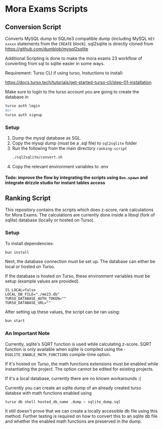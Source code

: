 # Mora Exams Scripts

## Conversion Script

Converts MySQL dump to SQLite3 compatible dump (including MySQL `KEY xxxxx`
statements from the `CREATE` block). sql2sqlite is directly cloned from
https://github.com/dumblob/mysql2sqlite

Additional Scripting is done to make the mora exams 23 workflow of converting
from sql to sqlite easier in some ways.

Requirement: Turso CLI if using turso, Instuctions to install:

https://docs.turso.tech/tutorials/get-started-turso-cli/step-01-installation

Make sure to login to the turso account you are going to create the database in

```bash
turso auth login
#or
turso auth signup
```

### Setup

1. Dump the mysql database as SQL.
2. Copy the mysql dump (must be a .sql file) to `sql2sqlite` folder
3. Run the following from the main directory `ranking-script`
   ```bash
   ./sql2sqlite/convert.sh
   ```
4. Copy the relevant environment variables to .env

#### Todo: improve the flow by integrating the scripts using `Bun.spawn` and integrate drizzle studio for instant tables access

## Ranking Script

This repository contains the scripts which does z-score, rank calculations for
Mora Exams. The calculations are currently done inside a libsql (fork of sqlite)
database (locally or hosted on Turso).

### Setup

To install dependencies:

```bash
bun install
```

Next, the database connection must be set up. The database can either be local
or hosted on Turso.

If the database is hosted on Turso, these environment variables must be setup
(example values are provided).

```
IS_LOCAL=false
LOCAL_DB_FILE="./me23.db"
TURSO_DATABASE_AUTH_TOKEN=""
TURSO_DATABASE_URL=""
```

After setting up these values, the script can be ran using:

```bash
bun start
```

### An Important Note

Currently, sqlite's SQRT function is used while calculating z-score. SQRT
function is only available when sqlite is compiled using the
`-DSQLITE_ENABLE_MATH_FUNCTIONS` compile-time option.

If it's hosted on Turso, the math functions extensions must be enabled while
instantiating the project. The option cannot be edited for existing projects.

If it's a local database, currently there are no known workarounds :(

Currently you can create an sqlite dump of an already created turso databse with
math functions enabled using

```bash
turso db shell hosted_db_name .dump > sqlite_dump.sql
```

It still doesn't prove that we can create a locally accessible db file using
this method. Further testing is required on how to convert this to an sqlite db
file and whether the enabled math functions are preserved in the dump.
